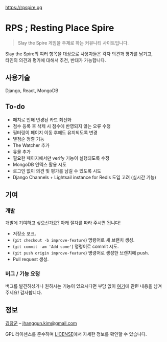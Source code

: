 https://rpspire.gg

# RPS ; Resting Place Spire
> Slay the Spire 게임을 주제로 하는 커뮤니티 사이트입니다.

Slay the Spire의 여러 항목을 대상으로 사용자들은 각자 의견과 평가를 남기고, <br>
타인의 의견과 평가에 대해서 추천, 반대가 가능합니다.


## 사용기술
Django, React, MongoDB


## To-do
- 패치로 인해 변경된 카드 최신화
- 점수 등록 후 삭제 시 점수에 반영되지 않는 오류 수정
- 필터링이 페이지 이동 후에도 유지되도록 변경
- 별점순 정렬 기능
- The Watcher 추가
- 유물 추가
- 필요한 페이지에서만 verify 기능이 실행되도록 수정
- MongoDB 인덱스 활용 시도
- 로그인 없이 의견 및 평가를 남길 수 있도록 시도
- Django Channels + Lightsail instance for Redis 도입 고려 (실시간 기능)


## 기여
### 개발
개발에 기여하고 싶으신가요? 아래 절차를 따라 주시면 됩니다!

- 저장소 포크.
- (`git checkout -b improve-feature`) 명령어로 새 브랜치 생성.
- (`git commit -am 'Add some'`) 명령어로 commit 시도.
- (`git push origin improve-feature`) 명령어로 생성한 브랜치에 push.
- Pull request 생성.

### 버그 / 기능 요청
버그를 발견하셨거나 원하시는 기능이 있으시다면 부담 없이 [여기](https://github.com/noblegg/RPS/issues/new)에 관련 내용을 남겨 주세요! 감사합니다.


## 정보
[김장군](https://github.com/NOBLEGG) – jhanggun.kim@gmail.com

GPL 라이센스를 준수하며 [LICENSE](https://github.com/NOBLEGG/RPS/blob/master/LICENSE.md)에서 자세한 정보를 확인할 수 있습니다.